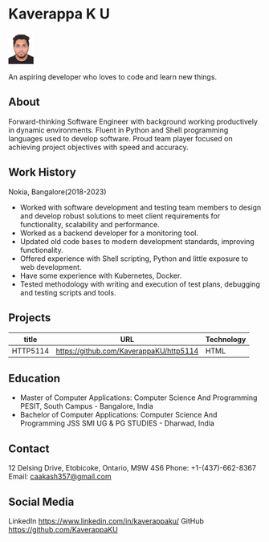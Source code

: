 # Kaverappa K U

![alt text](readme-image.jpg)

An aspiring developer who loves to code and learn new things.

## About

Forward-thinking Software Engineer with background working productively in dynamic environments. Fluent in Python and Shell programming languages used to develop software. Proud team player focused on achieving project objectives with speed and accuracy.

## Work History

Nokia, Bangalore(2018-2023)

- Worked with software development and testing team members to design and develop robust solutions to meet client requirements for functionality, scalability and performance.
- Worked as a backend developer for a monitoring tool.
- Updated old code bases to modern development standards, improving functionality.
- Offered experience with Shell scripting, Python and little exposure to web development.
- Have some experience with Kubernetes, Docker.
- Tested methodology with writing and execution of test plans, debugging and testing scripts and tools.

## Projects

| title    | URL                                     | Technology |
| -------- | --------------------------------------- | ---------- |
| HTTP5114 | https://github.com/KaverappaKU/http5114 | HTML       |

## Education

- Master of Computer Applications: Computer Science And Programming
  PESIT, South Campus - Bangalore, India
- Bachelor of Computer Applications: Computer Science And Programming
  JSS SMI UG & PG STUDIES - Dharwad, India

## Contact

12 Delsing Drive, Etobicoke, Ontario, M9W 4S6
Phone: +1-(437)-662-8367
Email: caakash357@gmail.com

## Social Media

LinkedIn https://www.linkedin.com/in/kaverappaku/
GitHub https://github.com/KaverappaKU
